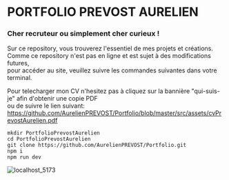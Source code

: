 # PORTFOLIO PREVOST AURELIEN

### Cher recruteur ou simplement cher curieux !  
  
Sur ce repository, vous trouverez l'essentiel de mes projets et créations.  
Comme ce repository n'est pas en ligne et est sujet à des modifications futures,  
pour accéder au site, veuillez suivre les commandes suivantes dans votre terminal.  

Pour telecharger mon CV n'hesitez pas à cliquez sur la bannière "qui-suis-je" afin d'obtenir une copie PDF  
ou de suivre le lien suivant:
https://github.com/AurelienPREVOST/Portfolio/blob/master/src/assets/cvPrevostAurelien.pdf


```
mkdir PortfolioPrevostAurelien
cd PortfolioPrevostAurelien
git clone https://github.com/AurelienPREVOST/Portfolio.git
npm i
npm run dev
```

![localhost_5173](https://github.com/AurelienPREVOST/Portfolio/assets/102169301/bab8fe98-48e5-40eb-85ed-2424022d4375)
